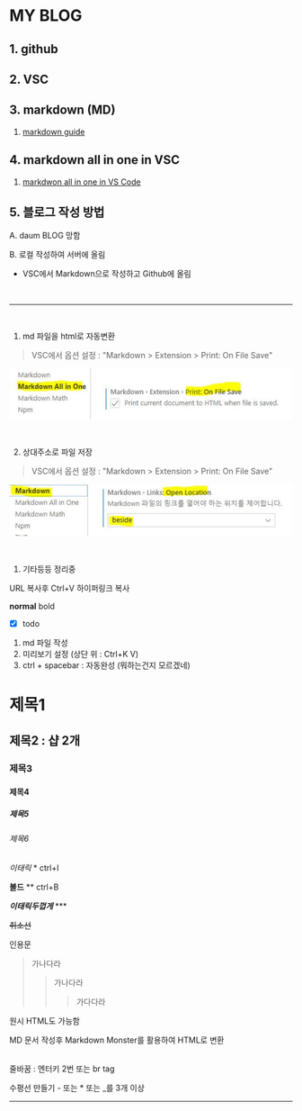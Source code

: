 # MY BLOG

## 1. github

## 2. VSC

## 3. markdown (MD)
1. [markdown guide](https://www.markdownguide.org/basic-syntax/)

## 4. markdown all in one in VSC
1. [markdwon all in one in VS Code](https://marketplace.visualstudio.com/items?itemName=yzhang.markdown-all-in-one) 

## 5. 블로그 작성 방법

A. daum BLOG 망함

B. 로컬 작성하여 서버에 올림
  - VSC에서 Markdown으로 작성하고 Github에 올림


<br>

---

<br>

1. md 파일을 html로 자동변환
   
> VSC에서 옵션 설정 : "Markdown > Extension > Print: On File Save"
   
![변환이미지](./img/m0400_2.JPG)

<br>

2. 상대주소로 파일 저장

> VSC에서 옵션 설정 : "Markdown > Extension > Print: On File Save"
   
![변환이미지](./img/m0400_1.JPG)

<br>

1. 기타등등 정리중

URL 복사후 Ctrl+V 하이퍼링크 복사
<br>

**normal**
bold
-[x] todo

1. md 파일 작성
2. 미리보기 설정 (상단 위 : Ctrl+K V)
3. ctrl + spacebar : 자동완성 (뭐하는건지 모르겠네)

# 제목1 
## 제목2 : 샵 2개 
### 제목3 
#### 제목4
##### 제목5
###### *제목6*

*이태릭* * ctrl+I

**볼드** ** ctrl+B

***이태릭두껍게*** *** 

~~취소선~~

인용문
> 가나다라
> > 가나다라
> > > 가다다라

원시 HTML도 가능함

MD 문서 작성후 Markdown Monster를 활용하여 HTML로 변환

<br> 
줄바꿈 : 엔터키 2번 또는 br tag


수평선 만들기 - 또는 * 또는 _를 3개 이상

___
